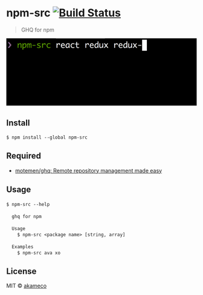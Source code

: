 # npm-src [![Build Status](https://travis-ci.org/akameco/npm-src.svg?branch=master)](https://travis-ci.org/akameco/npm-src)

> GHQ for npm

<img src="screenshot.gif">

## Install

```
$ npm install --global npm-src
```

## Required

- [motemen/ghq: Remote repository management made easy](https://github.com/motemen/ghq)

## Usage

```
$ npm-src --help

  ghq for npm

  Usage
    $ npm-src <package name> [string, array]

  Examples
    $ npm-src ava xo
```


## License

MIT © [akameco](http://akameco.github.io)
